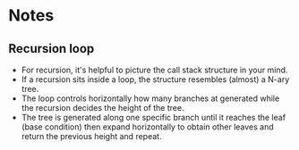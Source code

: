 # Notes

## Recursion loop

- For recursion, it's helpful to picture the call stack structure in your mind.
- If a recursion sits inside a loop, the structure resembles (almost) a N-ary tree.
- The loop controls horizontally how many branches at generated while the recursion decides the height of the tree.
- The tree is generated along one specific branch until it reaches the leaf (base condition) then expand horizontally to obtain other leaves and return the previous height and repeat.
